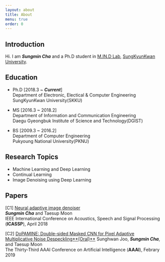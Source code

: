 ```yaml
---
layout: about
title: About
menu: true
order: 0
---
```


## Introduction

Hi. I am ***Sungmin Cha*** and a Ph.D student in [M.IN.D Lab](https://mindlab-skku.github.io), [SungKyunKwan University](http://skku.edu).

## Education

- Ph.D [2018.3 ~ ***Current***]  
Department of Electronic, Electical & Computer Engineering  
SungKyunKwan University(SKKU)

- MS [2016.3 ~ 2018.2]  
Department of Information and Communication Engineering  
Daegu Gyeongbuk Institute of Science and Technology(DGIST)

- BS [2009.3 ~ 2016.2]  
Department of Computer Engineering  
Pukyoung National University(PKNU)

## Research Topics

- Machine Learning and Deep Learning
- Continual Learning
- Image Denoising using Deep Learning

## Papers

[C1] [Neural adaptive image denoiser](http://115.145.145.158/files/Conference/icassp_aide.pdf)  
***Sungmin Cha*** and Taesup Moon  
IEEE International Conference on Acoustics, Speech and Signal Processing (**ICASSP**), April 2018

[C2] [DoPAMINE: Double-sided Masked CNN for Pixel Adaptive Multiplicative Noise Despeckling**(Oral)**](https://arxiv.org/abs/1902.02530)
Sunghwan Joo, ***Sungmin Cha***, and Taesup Moon  
The Thirty-Third AAAI Conference on Artificial Intelligence (**AAAI**), Febrary 2019

